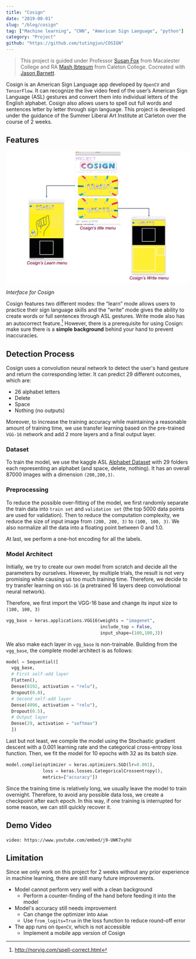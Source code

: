 ```yaml
---
title: "Cosign"
date: "2019-08-01"
slug: "/blog/cosign"
tag: ["Machine learning", "CNN", "American Sign Language", "python"]
category: "Project"
github: "https://github.com/tutingjun/COSIGN"
---
```


<blockquote class = "origin"> <p>This project is guided under Professor <a href = "https://sites.google.com/macalester.edu/susan-fox-profile/home">Susan Fox</a> from Macalester College and RA <a href = "https://mash.studio/">Mash Ibtesum</a> from Caleton College. Cocreated with <a href = "https://www.linkedin.com/in/jason-barnett2/">Jason Barnett</a>.</p></blockquote>

Cosign is an American Sign Language app developed by `OpenCV` and `TensorFlow`. It can recognize the live video feed of the user’s American Sign Language (ASL) gestures and convert them into individual letters of the English alphabet. Cosign also allows users to spell out full words and sentences letter by letter through sign language. This project is developed under the guidance of the Summer Liberal Art Institute at Carleton over the course of 2 weeks.

## Features

![Cosign interface](./cosign1.png)

<p class="figure-caption"><em>Interface for Cosign</em></p>

Cosign features two different modes: the “learn” mode allows users to practice their sign language skills and the “write” mode gives the ability to create words or full sentences through ASL gestures. Write mode also has an autocorrect feature.[^1] However, there is a prerequisite for using Cosign: make sure there is a **simple background** behind your hand to prevent inaccuracies.

## Detection Process

Cosign uses a convolution neural network to detect the user's hand gesture and return the corresponding letter. It can predict 29 different outcomes, which are:

- 26 alphabet letters
- Delete
- Space
- Nothing (no outputs)

Moreover, to increase the training accuracy while maintaining a reasonable amount of training time, we use transfer learning based on the pre-trained `VGG-16` network and add 2 more layers and a final output layer.

### Dataset

To train the model, we use the kaggle ASL [Alphabet Dataset](https://www.kaggle.com/datasets/grassknoted/asl-alphabet) with 29 folders each representing an alphabet (and space, delete, nothing). It has an overall 87000 images with a dimension `(200,200,3)`.

### Preprocessing

To reduce the possible over-fitting of the model, we first randomly separate the train data into `train set` and `validation set` (the top 5000 data points are used for validation). Then to reduce the computation complexity, we reduce the size of input image from `(200, 200, 3)` to `(100, 100, 3)`. We also normalize all the data into a floating point between 0 and 1.0.

At last, we perform a one-hot encoding for all the labels.

### Model Architect

Initially, we try to create our own model from scratch and decide all the parameters by ourselves. However, by multiple trials, the result is not very promising while causing us too much training time. Therefore, we decide to try transfer learning on `VGG-16` (a pretrained 16 layers deep convolutional neural network).

Therefore, we first import the VGG-16 base and change its input size to `(100, 100, 3)`

```python
vgg_base = keras.applications.VGG16(weights = "imagenet",
                                    include_top = False,
                                    input_shape=(100,100,3))
```

We also make each layer in `vgg_base` is non-trainable. Building from the `vgg_base`, the complete model architect is as follows:

```python
model = Sequential([
  vgg_base,
  # First self-add layer
  Flatten(),
  Dense(8192, activation = "relu"),
  Dropout(0.8),
  # Second self-add layer
  Dense(4096, activation = "relu"),
  Dropout(0.5),
  # Output layer
  Dense(29, activation = "softmax")
  ])
```

Last but not least, we compile the model using the Stochastic gradient descent with a 0.001 learning rate and the categorical cross-entropy loss function. Then, we fit the model for 10 epochs with 32 as its batch size.

```python
model.complie(optimizer = keras.optimizers.SGD(lr=0.001),
              loss = keras.losses.CategoricalCrossentropy(),
              metrics=["accuracy"])
```

Since the training time is relatively long, we usually leave the model to train overnight. Therefore, to avoid any possible data loss, we create a checkpoint after each epoch. In this way, if one training is interrupted for some reason, we can still quickly recover it.

## Demo Video

`video: https://www.youtube.com/embed/j9-UWK7xyhU`

## Limitation

Since we only work on this project for 2 weeks without any prior experience in machine learning, there are still many future improvements.

- Model cannot perform very well with a clean background
  - Perform a counter-finding of the hand before feeding it into the model
- Model's accuracy still needs improvement
  - Can change the optimizer into `Adam`
  - Use `from_logits=True` in the loss function to reduce round-off error
- The app runs on `OpenCV`, which is not accessible
  - Implement a mobile app version of Cosign

[^1]: http://norvig.com/spell-correct.html
